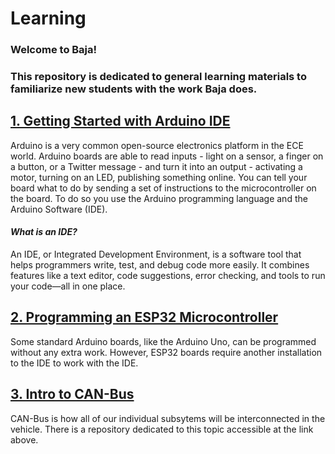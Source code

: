 # Learning

### Welcome to Baja!

### This repository is dedicated to general learning materials to familiarize new students with the work Baja does. 

## [1. Getting Started with Arduino IDE](Arduino-IDE.md)

Arduino is a very common open-source electronics platform in the ECE world. Arduino boards are able to read inputs - light on a sensor, a finger on a button, or a Twitter message - and turn it into an output - activating a motor, turning on an LED, publishing something online. You can tell your board what to do by sending a set of instructions to the microcontroller on the board. To do so you use the Arduino programming language and the Arduino Software (IDE).

#### *What is an IDE?*

An IDE, or Integrated Development Environment, is a software tool that helps programmers write, test, and debug code more easily. It combines features like a text editor, code suggestions, error checking, and tools to run your code—all in one place.

## [2. Programming an ESP32 Microcontroller](ESP32.md)

Some standard Arduino boards, like the Arduino Uno, can be programmed without any extra work. However, ESP32 boards require another installation to the IDE to work with the IDE.

## [3. Intro to CAN-Bus](https://github.com/NJIT-Highlander-Racing-Electrical/CAN-Bus)

CAN-Bus is how all of our individual subsytems will be interconnected in the vehicle. There is a repository dedicated to this topic accessible at the link above. 
